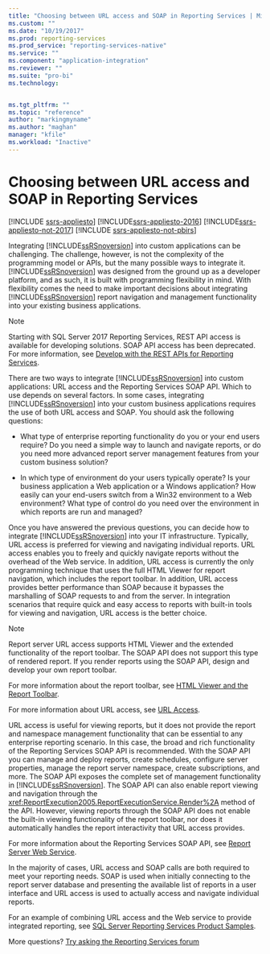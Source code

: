 ```yaml
---
title: "Choosing between URL access and SOAP in Reporting Services | Microsoft Docs"
ms.custom: ""
ms.date: "10/19/2017"
ms.prod: reporting-services
ms.prod_service: "reporting-services-native"
ms.service: ""
ms.component: "application-integration"
ms.reviewer: ""
ms.suite: "pro-bi"
ms.technology: 


ms.tgt_pltfrm: ""
ms.topic: "reference"
author: "markingmyname"
ms.author: "maghan"
manager: "kfile"
ms.workload: "Inactive"
---
```

# Choosing between URL access and SOAP in Reporting Services

[!INCLUDE [ssrs-appliesto](../../includes/ssrs-appliesto.md)] [!INCLUDE[ssrs-appliesto-2016](../../includes/ssrs-appliesto-2016.md)] [!INCLUDE[ssrs-appliesto-not-2017](../../includes/ssrs-appliesto-not-2017.md)] [!INCLUDE [ssrs-appliesto-not-pbirs](../../includes/ssrs-appliesto-not-pbirs.md)]

Integrating [!INCLUDE[ssRSnoversion](../../includes/ssrsnoversion-md.md)] into custom applications can be challenging. The challenge, however, is not the complexity of the programming model or APIs, but the many possible ways to integrate it. [!INCLUDE[ssRSnoversion](../../includes/ssrsnoversion-md.md)] was designed from the ground up as a developer platform, and as such, it is built with programming flexibility in mind. With flexibility comes the need to make important decisions about integrating [!INCLUDE[ssRSnoversion](../../includes/ssrsnoversion-md.md)] report navigation and management functionality into your existing business applications.

> [!NOTE]
> Starting with SQL Server 2017 Reporting Services, REST API access is available for developing solutions. SOAP API access has been deprecated. For more information, see [Develop with the REST APIs for Reporting Services](../developer/rest-api.md).
  
 There are two ways to integrate [!INCLUDE[ssRSnoversion](../../includes/ssrsnoversion-md.md)] into custom applications: URL access and the Reporting Services SOAP API. Which to use depends on several factors. In some cases, integrating [!INCLUDE[ssRSnoversion](../../includes/ssrsnoversion-md.md)] into your custom business applications requires the use of both URL access and SOAP. You should ask the following questions:  
  
-   What type of enterprise reporting functionality do you or your end users require? Do you need a simple way to launch and navigate reports, or do you need more advanced report server management features from your custom business solution?  
  
-   In which type of environment do your users typically operate? Is your business application a Web application or a Windows application? How easily can your end-users switch from a Win32 environment to a Web environment? What type of control do you need over the environment in which reports are run and managed?  
  
 Once you have answered the previous questions, you can decide how to integrate [!INCLUDE[ssRSnoversion](../../includes/ssrsnoversion-md.md)] into your IT infrastructure. Typically, URL access is preferred for viewing and navigating individual reports. URL access enables you to freely and quickly navigate reports without the overhead of the Web service. In addition, URL access is currently the only programming technique that uses the full HTML Viewer for report navigation, which includes the report toolbar. In addition, URL access provides better performance than SOAP because it bypasses the marshalling of SOAP requests to and from the server. In integration scenarios that require quick and easy access to reports with built-in tools for viewing and navigation, URL access is the better choice.  
  
> [!NOTE]  
> Report server URL access supports HTML Viewer and the extended functionality of the report toolbar. The SOAP API does not support this type of rendered report. If you render reports using the SOAP API, design and develop your own report toolbar.
  
 For more information about the report toolbar, see [HTML Viewer and the Report Toolbar](../../reporting-services/html-viewer-and-the-report-toolbar.md).  
  
 For more information about URL access, see [URL Access](../../reporting-services/url-access-ssrs.md).  
  
 URL access is useful for viewing reports, but it does not provide the report and namespace management functionality that can be essential to any enterprise reporting scenario. In this case, the broad and rich functionality of the Reporting Services SOAP API is recommended. With the SOAP API you can manage and deploy reports, create schedules, configure server properties, manage the report server namespace, create subscriptions, and more. The SOAP API exposes the complete set of management functionality in [!INCLUDE[ssRSnoversion](../../includes/ssrsnoversion-md.md)]. The SOAP API can also enable report viewing and navigation through the <xref:ReportExecution2005.ReportExecutionService.Render%2A> method of the API. However, viewing reports through the SOAP API does not enable the built-in viewing functionality of the report toolbar, nor does it automatically handles the report interactivity that URL access provides.  
  
 For more information about the Reporting Services SOAP API, see [Report Server Web Service](../../reporting-services/report-server-web-service/report-server-web-service.md).  
  
 In the majority of cases, URL access and SOAP calls are both required to meet your reporting needs. SOAP is used when initially connecting to the report server database and presenting the available list of reports in a user interface and URL access is used to actually access and navigate individual reports.  
  
 For an example of combining URL access and the Web service to provide integrated reporting, see [SQL Server Reporting Services Product Samples](http://go.microsoft.com/fwlink/?LinkId=177889).

More questions? [Try asking the Reporting Services forum](http://go.microsoft.com/fwlink/?LinkId=620231)
